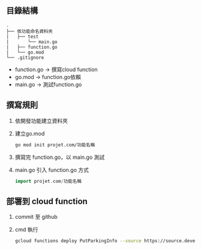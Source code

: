 ## 目錄結構

    .
    ├── 依功能命名資料夾
    |   ├── test
    |       └── main.go
    |   ├── function.go
    |   └── go.mod
    └── .gitignore

* function.go -> 撰寫cloud function
* go.mod -> function.go依賴
* main.go -> 測試function.go

## 撰寫規則

1. 依開發功能建立資料夾

2. 建立go.mod

    ```bash
    go mod init projet.com/功能名稱
    ```

3. 撰寫完 function.go，以 main.go 測試

4. main.go 引入 function.go 方式

    ```go
    import projet.com/功能名稱
    ```

## 部署到 cloud function

1. commit 至 github

2. cmd 執行
    ```bash
    gcloud functions deploy PutParkingInfo --source https://source.developers.google.com/projects/parkingproject-261207/repos/github_wei02427_linebotproject/moveable-aliases/master/paths/資料夾名稱 --runtime=go113 --trigger-topic=updateInfo
    ```